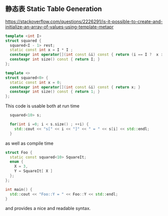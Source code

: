 ## 静态表 Static Table Generation

https://stackoverflow.com/questions/2226291/is-it-possible-to-create-and-initialize-an-array-of-values-using-template-metapr

```c++
template <int I>
struct squared {
  squared<I - 1> rest;
  static const int x = I * I ;
  constexpr int operator[](int const &i) const { return (i == I ?  x : rest[i]); }
  constexpr int size() const { return I; }
};

template <>
struct squared<0> {
  static const int x = 0;
  constexpr int operator[](int const &i) const { return x; }
  constexpr int size() const { return 1; }
};
```

This code is usable both at run time

```c++
  squared<10> s;

  for(int i =0; i < s.size() ; ++i) {
    std::cout << "s[" << i << "]" << " = " << s[i] << std::endl;
  }
```

as well as compile time

```c++
struct Foo {
  static const squared<10> SquareIt;
  enum { 
    X = 3,
    Y = SquareIt[ X ]
  };
};

int main() {
  std::cout << "Foo::Y = " << Foo::Y << std::endl;
}
```

and provides a nice and readable syntax.
